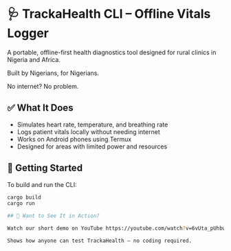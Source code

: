 # 🩺 TrackaHealth CLI – Offline Vitals Logger

A portable, offline-first health diagnostics tool designed for rural clinics in Nigeria and Africa.

Built by Nigerians, for Nigerians.

No internet? No problem.

## ✅ What It Does

- Simulates heart rate, temperature, and breathing rate  
- Logs patient vitals locally without needing internet  
- Works on Android phones using Termux  
- Designed for areas with limited power and resources  

## 🚀 Getting Started

To build and run the CLI:
```bash
cargo build
cargo run

## 🎥 Want to See It in Action?

Watch our short demo on YouTube https://youtube.com/watch?v=6vUta_pUhbw

Shows how anyone can test TrackaHealth — no coding required.

